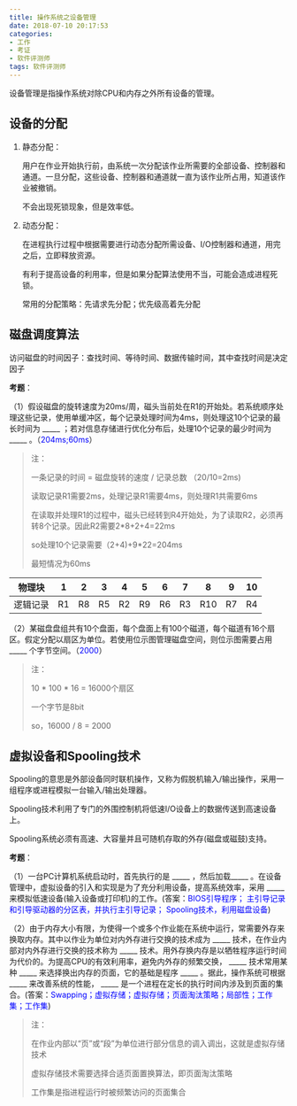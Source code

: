 ```yaml
---
title: 操作系统之设备管理
date: 2018-07-10 20:17:53
categories: 
- 工作
- 考证
- 软件评测师
tags: 软件评测师
---
```


设备管理是指操作系统对除CPU和内存之外所有设备的管理。

## 设备的分配

1. 静态分配：

   用户在作业开始执行前，由系统一次分配该作业所需要的全部设备、控制器和通道。一旦分配，这些设备、控制器和通道就一直为该作业所占用，知道该作业被撤销。
   
   不会出现死锁现象，但是效率低。
   
2. 动态分配：
   
   在进程执行过程中根据需要进行动态分配所需设备、I/O控制器和通道，用完之后，立即释放资源。
   
   有利于提高设备的利用率，但是如果分配算法使用不当，可能会造成进程死锁。
   
   常用的分配策略：先请求先分配；优先级高着先分配
   
   
## 磁盘调度算法

访问磁盘的时间因子：查找时间、等待时间、数据传输时间，其中查找时间是决定因子

**考题**：

（1）假设磁盘的旋转速度为20ms/周，磁头当前处在R1的开始处。若系统顺序处理这些记录，使用单缓冲区，每个记录处理时间为4ms，则处理这10个记录的最长时间为 \_\_\_\_\_ ；若对信息存储进行优化分布后，处理10个记录的最少时间为 \_\_\_\_\_ 。（<font color=blue>204ms;60ms</font>）

> 注：
> 
> 一条记录的时间 = 磁盘旋转的速度 / 记录总数 （20/10=2ms)
> 
> 读取记录R1需要2ms，处理记录R1需要4ms，则处理R1共需要6ms
> 
> 在读取并处理R1的过程中，磁头已经转到R4开始处，为了读取R2，必须再转8个记录。因此R2需要2*8+2+4=22ms
> 
> so处理10个记录需要（2+4)+9*22=204ms
> 
> 最短情况为60ms


| 物理块  |  1 |  2 |  3 |  4 |  5 |  6 |  7 |  8 |  9 | 10 |
| :---:  |:--:|:--:|:--:|:--:|:--:|:--:|:--:|:--:|:--:|:--:|
| 逻辑记录 | R1 | R8 | R5 | R2 | R9 | R6 | R3 | R10 | R7 | R4 |


（2）某磁盘盘组共有10个盘面，每个盘面上有100个磁道，每个磁道有16个扇区。假定分配以扇区为单位。若使用位示图管理磁盘空间，则位示图需要占用 \_\_\_\_\_ 个字节空间。（<font color=blue>2000</font>）

> 注：
> 
> 10 &#42; 100 &#42; 16 = 16000个扇区
> 
> 一个字节是8bit
> 
> so，16000 / 8 = 2000


## 虚拟设备和Spooling技术

Spooling的意思是外部设备同时联机操作，又称为假脱机输入/输出操作，采用一组程序或进程模拟一台输入/输出处理器。

Spooling技术利用了专门的外围控制机将低速I/O设备上的数据传送到高速设备上。

Spooling系统必须有高速、大容量并且可随机存取的外存(磁盘或磁鼓)支持。

**考题**：

（1）一台PC计算机系统启动时，首先执行的是 \_\_\_\_\_ ，然后加载\_\_\_\_\_ 。在设备管理中，虚拟设备的引入和实现是为了充分利用设备，提高系统效率，采用 \_\_\_\_\_ 来模拟低速设备(输入设备或打印机)的工作。(答案：<font color=blue>BIOS引导程序； 主引导记录和引导驱动器的分区表，并执行主引导记录； Spooling技术，利用磁盘设备</font>)

（2）由于内存大小有限，为使得一个或多个作业能在系统中运行，常需要外存来换取内存。其中以作业为单位对内外存进行交换的技术成为 \_\_\_\_\_ 技术，在作业内部对内外存进行交换的技术称为 \_\_\_\_\_ 技术。用外存换内存是以牺牲程序运行时间为代价的。为提高CPU的有效利用率，避免内外存的频繁交换， \_\_\_\_\_ 技术常用某种 \_\_\_\_\_ 来选择换出内存的页面，它的基础是程序 \_\_\_\_\_ 。据此，操作系统可根据 \_\_\_\_\_ 来改善系统的性能， \_\_\_\_\_ 是一个进程在定长的执行时间内涉及到页面的集合。(答案：<font color=blue>Swapping；虚拟存储；虚拟存储；页面淘汰策略；局部性；工作集；工作集</font>)


> 注：
> 
> 在作业内部以“页”或“段”为单位进行部分信息的调入调出，这就是虚拟存储技术
> 
> 虚拟存储技术需要选择合适页面置换算法，即页面淘汰策略
> 
> 工作集是指进程运行时被频繁访问的页面集合



   